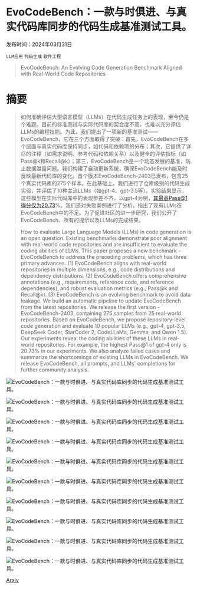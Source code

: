 # EvoCodeBench：一款与时俱进、与真实代码库同步的代码生成基准测试工具。

发布时间：2024年03月31日

`LLM应用` `代码生成` `软件工程`

> EvoCodeBench: An Evolving Code Generation Benchmark Aligned with Real-World Code Repositories

# 摘要

> 如何准确评估大型语言模型（LLMs）在代码生成任务上的表现，至今仍是个难题。目前的标准测试与实际代码库的契合度不高，也难以充分评估LLMs的编程技能。为此，我们提出了一项新的基准测试——EvoCodeBench，它在三个方面取得了突破：首先，EvoCodeBench在多个层面与真实代码库保持同步，如代码和依赖项的分布；其次，它提供了详尽的注释（如需求说明、参考代码和依赖关系）以及健全的评估指标（如Pass@k和Recall@k）；第三，EvoCodeBench是一个动态发展的基准，防止数据泄露问题。我们构建了自动更新系统，确保EvoCodeBench能及时反映最新代码库的变化。首个版本EvoCodeBench-2403已发布，包含25个真实代码库的275个样本。在此基础上，我们进行了仓库级别的代码生成实验，并评估了10种主流LLMs（如gpt-4、gpt-3.5等）。实验结果显示，这些模型在实际代码库中的表现参差不齐，以gpt-4为例，其最高Pass@1得分仅为20.73%。我们还对失败案例进行了分析，指出了现有LLMs在EvoCodeBench中的不足。为了促进社区的进一步研究，我们公开了EvoCodeBench、所有的提示以及LLMs的完成结果。

> How to evaluate Large Language Models (LLMs) in code generation is an open question. Existing benchmarks demonstrate poor alignment with real-world code repositories and are insufficient to evaluate the coding abilities of LLMs. This paper proposes a new benchmark - EvoCodeBench to address the preceding problems, which has three primary advances. (1) EvoCodeBench aligns with real-world repositories in multiple dimensions, e.g., code distributions and dependency distributions. (2) EvoCodeBench offers comprehensive annotations (e.g., requirements, reference code, and reference dependencies), and robust evaluation metrics (e.g., Pass@k and Recall@k). (3) EvoCodeBench is an evolving benchmark to avoid data leakage. We build an automatic pipeline to update EvoCodeBench from the latest repositories. We release the first version - EvoCodeBench-2403, containing 275 samples from 25 real-world repositories. Based on EvoCodeBench, we propose repository-level code generation and evaluate 10 popular LLMs (e.g., gpt-4, gpt-3.5, DeepSeek Coder, StarCoder 2, CodeLLaMa, Gemma, and Qwen 1.5). Our experiments reveal the coding abilities of these LLMs in real-world repositories. For example, the highest Pass@1 of gpt-4 only is 20.73% in our experiments. We also analyze failed cases and summarize the shortcomings of existing LLMs in EvoCodeBench. We release EvoCodeBench, all prompts, and LLMs' completions for further community analysis.

![EvoCodeBench：一款与时俱进、与真实代码库同步的代码生成基准测试工具。](../../../paper_images/2404.00599/x1.png)

![EvoCodeBench：一款与时俱进、与真实代码库同步的代码生成基准测试工具。](../../../paper_images/2404.00599/x2.png)

![EvoCodeBench：一款与时俱进、与真实代码库同步的代码生成基准测试工具。](../../../paper_images/2404.00599/x3.png)

![EvoCodeBench：一款与时俱进、与真实代码库同步的代码生成基准测试工具。](../../../paper_images/2404.00599/DifferProgram.png)

![EvoCodeBench：一款与时俱进、与真实代码库同步的代码生成基准测试工具。](../../../paper_images/2404.00599/DifferDepend.png)

![EvoCodeBench：一款与时俱进、与真实代码库同步的代码生成基准测试工具。](../../../paper_images/2404.00599/x4.png)

![EvoCodeBench：一款与时俱进、与真实代码库同步的代码生成基准测试工具。](../../../paper_images/2404.00599/x5.png)

![EvoCodeBench：一款与时俱进、与真实代码库同步的代码生成基准测试工具。](../../../paper_images/2404.00599/x6.png)

![EvoCodeBench：一款与时俱进、与真实代码库同步的代码生成基准测试工具。](../../../paper_images/2404.00599/x7.png)

![EvoCodeBench：一款与时俱进、与真实代码库同步的代码生成基准测试工具。](../../../paper_images/2404.00599/x8.png)

[Arxiv](https://arxiv.org/abs/2404.00599)